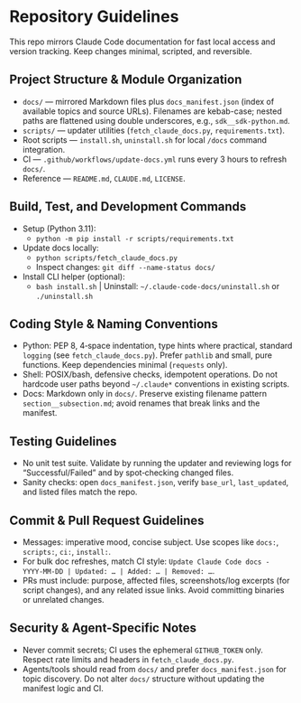 # Repository Guidelines

This repo mirrors Claude Code documentation for fast local access and version tracking. Keep changes minimal, scripted, and reversible.

## Project Structure & Module Organization
- `docs/` — mirrored Markdown files plus `docs_manifest.json` (index of available topics and source URLs). Filenames are kebab-case; nested paths are flattened using double underscores, e.g., `sdk__sdk-python.md`.
- `scripts/` — updater utilities (`fetch_claude_docs.py`, `requirements.txt`).
- Root scripts — `install.sh`, `uninstall.sh` for local `/docs` command integration.
- CI — `.github/workflows/update-docs.yml` runs every 3 hours to refresh `docs/`.
- Reference — `README.md`, `CLAUDE.md`, `LICENSE`.

## Build, Test, and Development Commands
- Setup (Python 3.11):
  - `python -m pip install -r scripts/requirements.txt`
- Update docs locally:
  - `python scripts/fetch_claude_docs.py`
  - Inspect changes: `git diff --name-status docs/`
- Install CLI helper (optional):
  - `bash install.sh`  |  Uninstall: `~/.claude-code-docs/uninstall.sh` or `./uninstall.sh`

## Coding Style & Naming Conventions
- Python: PEP 8, 4‑space indentation, type hints where practical, standard `logging` (see `fetch_claude_docs.py`). Prefer `pathlib` and small, pure functions. Keep dependencies minimal (`requests` only).
- Shell: POSIX/bash, defensive checks, idempotent operations. Do not hardcode user paths beyond `~/.claude*` conventions in existing scripts.
- Docs: Markdown only in `docs/`. Preserve existing filename pattern `section__subsection.md`; avoid renames that break links and the manifest.

## Testing Guidelines
- No unit test suite. Validate by running the updater and reviewing logs for “Successful/Failed” and by spot‑checking changed files.
- Sanity checks: open `docs_manifest.json`, verify `base_url`, `last_updated`, and listed files match the repo.

## Commit & Pull Request Guidelines
- Messages: imperative mood, concise subject. Use scopes like `docs:`, `scripts:`, `ci:`, `install:`.
- For bulk doc refreshes, match CI style: `Update Claude Code docs - YYYY-MM-DD | Updated: … | Added: … | Removed: …`.
- PRs must include: purpose, affected files, screenshots/log excerpts (for script changes), and any related issue links. Avoid committing binaries or unrelated changes.

## Security & Agent-Specific Notes
- Never commit secrets; CI uses the ephemeral `GITHUB_TOKEN` only. Respect rate limits and headers in `fetch_claude_docs.py`.
- Agents/tools should read from `docs/` and prefer `docs_manifest.json` for topic discovery. Do not alter `docs/` structure without updating the manifest logic and CI.

